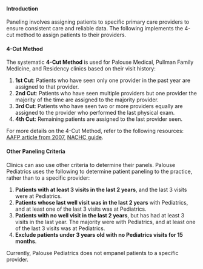 #### Introduction

Paneling involves assigning patients to specific primary care providers to ensure consistent care and reliable data. The following implements the 4-cut method to assign patients to their providers.

#### 4-Cut Method

The systematic **4-Cut Method** is used for  Palouse Medical, Pullman Family Medicine, and Residency clinics based on their visit history:

1. **1st Cut**: Patients who have seen only one provider in the past year are assigned to that provider.
2. **2nd Cut**: Patients who have seen multiple providers but one provider the majority of the time are assigned to the majority provider.
3. **3rd Cut**: Patients who have seen two or more providers equally are assigned to the provider who performed the last physical exam.
4. **4th Cut**: Remaining patients are assigned to the last provider seen.

For more details on the 4-Cut Method, refer to the following resources: [AAFP article from 2007](https://www.aafp.org/pubs/fpm/issues/2007/0400/p44.html), [NACHC guide](https://www.nachc.org/wp-content/uploads/2023/04/Empanelment_Pop-Health-Mgmt_Action-Guide-April-2022.pdf).

#### Other Paneling Criteria

Clinics can aso use other criteria to determine their panels. Palouse Pediatrics uses the following to determine patient paneling to the practice, rather than to a specific provider:

1. **Patients with at least 3 visits in the last 2 years**, and the last 3 visits were at Pediatrics.
2. **Patients whose last well visit was in the last 2 years** with Pediatrics, and at least one of the last 3 visits was at Pediatrics.
3. **Patients with no well visit in the last 2 years**, but has had at least 3 visits in the last year. The majority were with Pediatrics, and at least one of the last 3 visits was at Pediatrics.
4. **Exclude patients under 3 years old with no Pediatrics visits for 15 months**.

Currently, Palouse Pediatrics does not empanel patients to a specific provider.
